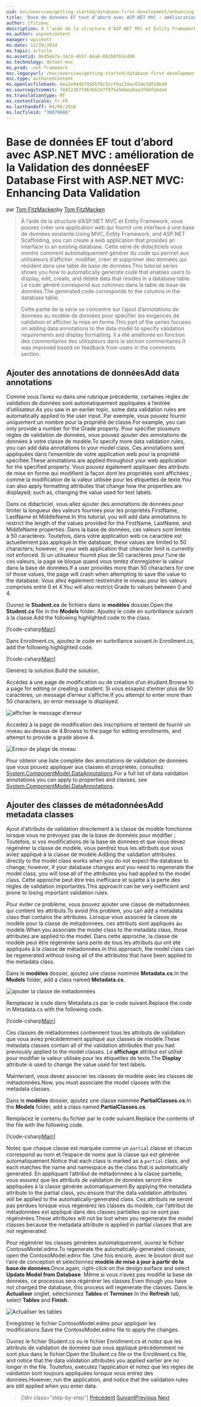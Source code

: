 ```yaml
---
uid: mvc/overview/getting-started/database-first-development/enhancing-data-validation
title: 'Base de données EF tout d’abord avec ASP.NET MVC : amélioration de la Validation des données | Documents Microsoft'
author: tfitzmac
description: À l’aide de la structure d’ASP.NET MVC et Entity Framework, vous pouvez créer une application web qui fournit une interface à une base de données existante. Ce didacticiel seri...
ms.author: aspnetcontent
manager: wpickett
ms.date: 12/29/2014
ms.topic: article
ms.assetid: 0ed5e67a-34c0-4b57-84a6-802b0fb3cd00
ms.technology: dotnet-mvc
ms.prod: .net-framework
msc.legacyurl: /mvc/overview/getting-started/database-first-development/enhancing-data-validation
msc.type: authoredcontent
ms.openlocfilehash: 8ea2e94db7956b76c5ccf0a139ac024e38910b49
ms.sourcegitcommit: f8852267f463b62d7f975e56bea9aa3f68fbbdeb
ms.translationtype: MT
ms.contentlocale: fr-FR
ms.lasthandoff: 04/06/2018
ms.locfileid: "30879606"
---
```

<a name="ef-database-first-with-aspnet-mvc-enhancing-data-validation"></a><span data-ttu-id="4d9a3-104">Base de données EF tout d’abord avec ASP.NET MVC : amélioration de la Validation des données</span><span class="sxs-lookup"><span data-stu-id="4d9a3-104">EF Database First with ASP.NET MVC: Enhancing Data Validation</span></span>
====================
<span data-ttu-id="4d9a3-105">par [Tom FitzMacken](https://github.com/tfitzmac)</span><span class="sxs-lookup"><span data-stu-id="4d9a3-105">by [Tom FitzMacken](https://github.com/tfitzmac)</span></span>

> <span data-ttu-id="4d9a3-106">À l’aide de la structure d’ASP.NET MVC et Entity Framework, vous pouvez créer une application web qui fournit une interface à une base de données existante.</span><span class="sxs-lookup"><span data-stu-id="4d9a3-106">Using MVC, Entity Framework, and ASP.NET Scaffolding, you can create a web application that provides an interface to an existing database.</span></span> <span data-ttu-id="4d9a3-107">Cette série de didacticiels vous montre comment automatiquement générer du code qui permet aux utilisateurs d’afficher, modifier, créer et supprimer des données qui résident dans une table de base de données.</span><span class="sxs-lookup"><span data-stu-id="4d9a3-107">This tutorial series shows you how to automatically generate code that enables users to display, edit, create, and delete data that resides in a database table.</span></span> <span data-ttu-id="4d9a3-108">Le code généré correspond aux colonnes dans la table de base de données.</span><span class="sxs-lookup"><span data-stu-id="4d9a3-108">The generated code corresponds to the columns in the database table.</span></span>
> 
> <span data-ttu-id="4d9a3-109">Cette partie de la série se concentre sur l’ajout d’annotations de données au modèle de données pour spécifier les exigences de validation et afficher la mise en forme.</span><span class="sxs-lookup"><span data-stu-id="4d9a3-109">This part of the series focuses on adding data annotations to the data model to specify validation requirements and display formatting.</span></span> <span data-ttu-id="4d9a3-110">Il a été améliorée en fonction des commentaires des utilisateurs dans la section commentaires.</span><span class="sxs-lookup"><span data-stu-id="4d9a3-110">It was improved based on feedback from users in the comments section.</span></span>


## <a name="add-data-annotations"></a><span data-ttu-id="4d9a3-111">Ajouter des annotations de données</span><span class="sxs-lookup"><span data-stu-id="4d9a3-111">Add data annotations</span></span>

<span data-ttu-id="4d9a3-112">Comme vous l’avez vu dans une rubrique précédente, certaines règles de validation de données sont automatiquement appliquées à l’entrée d’utilisateur.</span><span class="sxs-lookup"><span data-stu-id="4d9a3-112">As you saw in an earlier topic, some data validation rules are automatically applied to the user input.</span></span> <span data-ttu-id="4d9a3-113">Par exemple, vous pouvez fournir uniquement un nombre pour la propriété de classe.</span><span class="sxs-lookup"><span data-stu-id="4d9a3-113">For example, you can only provide a number for the Grade property.</span></span> <span data-ttu-id="4d9a3-114">Pour spécifier plusieurs règles de validation de données, vous pouvez ajouter des annotations de données à votre classe de modèle.</span><span class="sxs-lookup"><span data-stu-id="4d9a3-114">To specify more data validation rules, you can add data annotations to your model class.</span></span> <span data-ttu-id="4d9a3-115">Ces annotations sont appliquées dans l’ensemble de votre application web pour la propriété spécifiée.</span><span class="sxs-lookup"><span data-stu-id="4d9a3-115">These annotations are applied throughout your web application for the specified property.</span></span> <span data-ttu-id="4d9a3-116">Vous pouvez également appliquer des attributs de mise en forme qui modifient la façon dont les propriétés sont affichées ; comme la modification de la valeur utilisée pour les étiquettes de texte.</span><span class="sxs-lookup"><span data-stu-id="4d9a3-116">You can also apply formatting attributes that change how the properties are displayed; such as, changing the value used for text labels.</span></span>

<span data-ttu-id="4d9a3-117">Dans ce didacticiel, vous allez ajouter des annotations de données pour limiter la longueur des valeurs fournies pour les propriétés FirstName, LastName et MiddleName.</span><span class="sxs-lookup"><span data-stu-id="4d9a3-117">In this tutorial, you will add data annotations to restrict the length of the values provided for the FirstName, LastName, and MiddleName properties.</span></span> <span data-ttu-id="4d9a3-118">Dans la base de données, ces valeurs sont limités à 50 caractères. Toutefois, dans votre application web ce caractère est actuellement pas appliqué.</span><span class="sxs-lookup"><span data-stu-id="4d9a3-118">In the database, these values are limited to 50 characters; however, in your web application that character limit is currently not enforced.</span></span> <span data-ttu-id="4d9a3-119">Si un utilisateur fournit plus de 50 caractères pour l’une de ces valeurs, la page se bloque quand vous tentez d’enregistrer la valeur dans la base de données.</span><span class="sxs-lookup"><span data-stu-id="4d9a3-119">If a user provides more than 50 characters for one of those values, the page will crash when attempting to save the value to the database.</span></span> <span data-ttu-id="4d9a3-120">Vous allez également restreindre le niveau pour les valeurs comprises entre 0 et 4.</span><span class="sxs-lookup"><span data-stu-id="4d9a3-120">You will also restrict Grade to values between 0 and 4.</span></span>

<span data-ttu-id="4d9a3-121">Ouvrez le **Student.cs** de fichiers dans le **modèles** dossier.</span><span class="sxs-lookup"><span data-stu-id="4d9a3-121">Open the **Student.cs** file in the **Models** folder.</span></span> <span data-ttu-id="4d9a3-122">Ajoutez le code en surbrillance suivant à la classe.</span><span class="sxs-lookup"><span data-stu-id="4d9a3-122">Add the following highlighted code to the class.</span></span>

[!code-csharp[Main](enhancing-data-validation/samples/sample1.cs?highlight=5,15,17,20)]

<span data-ttu-id="4d9a3-123">Dans Enrollment.cs, ajoutez le code en surbrillance suivant.</span><span class="sxs-lookup"><span data-stu-id="4d9a3-123">In Enrollment.cs, add the following highlighted code.</span></span>

[!code-csharp[Main](enhancing-data-validation/samples/sample2.cs?highlight=5,10)]

<span data-ttu-id="4d9a3-124">Générez la solution.</span><span class="sxs-lookup"><span data-stu-id="4d9a3-124">Build the solution.</span></span>

<span data-ttu-id="4d9a3-125">Accédez à une page de modification ou de création d’un étudiant.</span><span class="sxs-lookup"><span data-stu-id="4d9a3-125">Browse to a page for editing or creating a student.</span></span> <span data-ttu-id="4d9a3-126">Si vous essayez d’entrer plus de 50 caractères, un message d’erreur s’affiche.</span><span class="sxs-lookup"><span data-stu-id="4d9a3-126">If you attempt to enter more than 50 characters, an error message is displayed.</span></span>

![afficher le message d’erreur](enhancing-data-validation/_static/image1.png)

<span data-ttu-id="4d9a3-128">Accédez à la page de modification des inscriptions et tentent de fournir un niveau au-dessus de 4.</span><span class="sxs-lookup"><span data-stu-id="4d9a3-128">Browse to the page for editing enrollments, and attempt to provide a grade above 4.</span></span>

![Erreur de plage de niveau](enhancing-data-validation/_static/image2.png)

<span data-ttu-id="4d9a3-130">Pour obtenir une liste complète des annotations de validation de données que vous pouvez appliquer aux classes et propriétés, consultez [System.ComponentModel.DataAnnotations](https://msdn.microsoft.com/library/system.componentmodel.dataannotations.aspx).</span><span class="sxs-lookup"><span data-stu-id="4d9a3-130">For a full list of data validation annotations you can apply to properties and classes, see [System.ComponentModel.DataAnnotations](https://msdn.microsoft.com/library/system.componentmodel.dataannotations.aspx).</span></span>

## <a name="add-metadata-classes"></a><span data-ttu-id="4d9a3-131">Ajouter des classes de métadonnées</span><span class="sxs-lookup"><span data-stu-id="4d9a3-131">Add metadata classes</span></span>

<span data-ttu-id="4d9a3-132">Ajout d’attributs de validation directement à la classe de modèle fonctionne lorsque vous ne prévoyez pas de la base de données pour modifier ; Toutefois, si vos modifications de la base de données et que vous devez régénérer la classe de modèle, vous perdrez tous les attributs que vous aviez appliqué à la classe de modèle.</span><span class="sxs-lookup"><span data-stu-id="4d9a3-132">Adding the validation attributes directly to the model class works when you do not expect the database to change; however, if your database changes and you need to regenerate the model class, you will lose all of the attributes you had applied to the model class.</span></span> <span data-ttu-id="4d9a3-133">Cette approche peut être très inefficace et sujette à la perte des règles de validation importantes.</span><span class="sxs-lookup"><span data-stu-id="4d9a3-133">This approach can be very inefficient and prone to losing important validation rules.</span></span>

<span data-ttu-id="4d9a3-134">Pour éviter ce problème, vous pouvez ajouter une classe de métadonnées qui contient les attributs.</span><span class="sxs-lookup"><span data-stu-id="4d9a3-134">To avoid this problem, you can add a metadata class that contains the attributes.</span></span> <span data-ttu-id="4d9a3-135">Lorsque vous associez la classe de modèle pour la classe de métadonnées, ces attributs sont appliqués au modèle.</span><span class="sxs-lookup"><span data-stu-id="4d9a3-135">When you associate the model class to the metadata class, those attributes are applied to the model.</span></span> <span data-ttu-id="4d9a3-136">Dans cette approche, la classe de modèle peut être régénérée sans perte de tous les attributs qui ont été appliqués à la classe de métadonnées.</span><span class="sxs-lookup"><span data-stu-id="4d9a3-136">In this approach, the model class can be regenerated without losing all of the attributes that have been applied to the metadata class.</span></span>

<span data-ttu-id="4d9a3-137">Dans le **modèles** dossier, ajoutez une classe nommée **Metadata.cs**.</span><span class="sxs-lookup"><span data-stu-id="4d9a3-137">In the **Models** folder, add a class named **Metadata.cs**.</span></span>

![ajouter la classe de métadonnées](enhancing-data-validation/_static/image3.png)

<span data-ttu-id="4d9a3-139">Remplacez le code dans Metadata.cs par le code suivant.</span><span class="sxs-lookup"><span data-stu-id="4d9a3-139">Replace the code in Metadata.cs with the following code.</span></span>

[!code-csharp[Main](enhancing-data-validation/samples/sample3.cs)]

<span data-ttu-id="4d9a3-140">Ces classes de métadonnées contiennent tous les attributs de validation que vous aviez précédemment appliqué aux classes de modèle.</span><span class="sxs-lookup"><span data-stu-id="4d9a3-140">These metadata classes contain all of the validation attributes that you had previously applied to the model classes.</span></span> <span data-ttu-id="4d9a3-141">Le **affichage** attribut est utilisé pour modifier la valeur utilisée pour les étiquettes de texte.</span><span class="sxs-lookup"><span data-stu-id="4d9a3-141">The **Display** attribute is used to change the value used for text labels.</span></span>

<span data-ttu-id="4d9a3-142">Maintenant, vous devez associer les classes de modèle avec les classes de métadonnées.</span><span class="sxs-lookup"><span data-stu-id="4d9a3-142">Now, you must associate the model classes with the metadata classes.</span></span>

<span data-ttu-id="4d9a3-143">Dans le **modèles** dossier, ajoutez une classe nommée **PartialClasses.cs**.</span><span class="sxs-lookup"><span data-stu-id="4d9a3-143">In the **Models** folder, add a class named **PartialClasses.cs**.</span></span>

<span data-ttu-id="4d9a3-144">Remplacez le contenu du fichier par le code suivant.</span><span class="sxs-lookup"><span data-stu-id="4d9a3-144">Replace the contents of the file with the following code.</span></span>

[!code-csharp[Main](enhancing-data-validation/samples/sample4.cs)]

<span data-ttu-id="4d9a3-145">Notez que chaque classe est marquée comme un `partial` classe et chacun correspond au nom et l’espace de noms que la classe qui est générée automatiquement.</span><span class="sxs-lookup"><span data-stu-id="4d9a3-145">Notice that each class is marked as a `partial` class, and each matches the name and namespace as the class that is automatically generated.</span></span> <span data-ttu-id="4d9a3-146">En appliquant l’attribut de métadonnées à la classe partielle, vous assurez que les attributs de validation de données seront être appliquées à la classe générée automatiquement.</span><span class="sxs-lookup"><span data-stu-id="4d9a3-146">By applying the metadata attribute to the partial class, you ensure that the data validation attributes will be applied to the automatically-generated class.</span></span> <span data-ttu-id="4d9a3-147">Ces attributs ne seront pas perdues lorsque vous régénérez les classes du modèle, car l’attribut de métadonnées est appliqué dans des classes partielles qui ne sont pas régénérées.</span><span class="sxs-lookup"><span data-stu-id="4d9a3-147">These attributes will not be lost when you regenerate the model classes because the metadata attribute is applied in partial classes that are not regenerated.</span></span>

<span data-ttu-id="4d9a3-148">Pour régénérer les classes générées automatiquement, ouvrez le fichier ContosoModel.edmx.</span><span class="sxs-lookup"><span data-stu-id="4d9a3-148">To regenerate the automatically-generated classes, open the ContosoModel.edmx file.</span></span> <span data-ttu-id="4d9a3-149">Une fois encore, avec le bouton droit sur l’aire de conception et sélectionnez **modèle de mise à jour à partir de la base de données**.</span><span class="sxs-lookup"><span data-stu-id="4d9a3-149">Once again, right-click on the design surface and select **Update Model from Database**.</span></span> <span data-ttu-id="4d9a3-150">Même si vous n’avez pas modifié la base de données, ce processus sera régénérer les classes.</span><span class="sxs-lookup"><span data-stu-id="4d9a3-150">Even though you have not changed the database, this process will regenerate the classes.</span></span> <span data-ttu-id="4d9a3-151">Dans le **Actualiser** onglet, sélectionnez **Tables** et **Terminer**.</span><span class="sxs-lookup"><span data-stu-id="4d9a3-151">In the **Refresh** tab, select **Tables** and **Finish**.</span></span>

![Actualiser les tables](enhancing-data-validation/_static/image4.png)

<span data-ttu-id="4d9a3-153">Enregistrez le fichier ContosoModel.edmx pour appliquer les modifications.</span><span class="sxs-lookup"><span data-stu-id="4d9a3-153">Save the ContosoModel.edmx file to apply the changes.</span></span>

<span data-ttu-id="4d9a3-154">Ouvrez le fichier Student.cs ou le fichier Enrollment.cs et notez que les attributs de validation de données que vous appliqué précédemment ne sont plus dans le fichier.</span><span class="sxs-lookup"><span data-stu-id="4d9a3-154">Open the Student.cs file or the Enrollment.cs file, and notice that the data validation attributes you applied earlier are no longer in the file.</span></span> <span data-ttu-id="4d9a3-155">Toutefois, exécutez l’application et notez que les règles de validation sont toujours appliquées lorsque vous entrez des données.</span><span class="sxs-lookup"><span data-stu-id="4d9a3-155">However, run the application, and notice that the validation rules are still applied when you enter data.</span></span>

> [!div class="step-by-step"]
> <span data-ttu-id="4d9a3-156">[Précédent](customizing-a-view.md)
> [Suivant](publish-to-azure.md)</span><span class="sxs-lookup"><span data-stu-id="4d9a3-156">[Previous](customizing-a-view.md)
[Next](publish-to-azure.md)</span></span>

